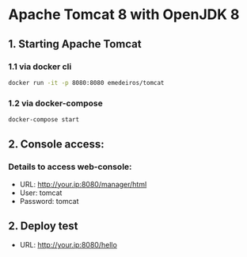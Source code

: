 # Apache Tomcat 8 with OpenJDK 8

## 1. Starting Apache Tomcat

### 1.1 via docker cli

```sh
docker run -it -p 8080:8080 emedeiros/tomcat
```

### 1.2 via docker-compose

```sh
docker-compose start
```

## 2. Console access:


### Details to access web-console:

* URL:  http://your.ip:8080/manager/html
* User: tomcat
* Password: tomcat

## 2. Deploy test

* URL: http://your.ip:8080/hello
